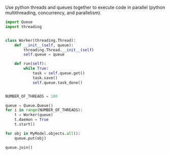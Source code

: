 Use python threads and queues together to execute code in parallel (python multithreading, concurrency, and parallelism).
```python
import Queue
import threading


class Worker(threading.Thread):
    def __init__(self, queue):
        threading.Thread.__init__(self)
        self.queue = queue

    def run(self):
        while True:
            task = self.queue.get()
            task.save()
            self.queue.task_done()


NUMBER_OF_THREADS = 100

queue = Queue.Queue()
for i in range(NUMBER_OF_THREADS):
    t = Worker(queue)
    t.daemon = True
    t.start()

for obj in MyModel.objects.all():
    queue.put(obj)

queue.join()
```